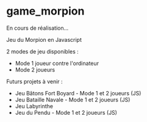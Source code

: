 # game_morpion

En cours de réalisation...

Jeu du Morpion en Javascript

2 modes de jeu disponibles :

+ Mode 1 joueur contre l'ordinateur
+ Mode 2 joueurs

Futurs projets à venir :
- Jeu Bâtons Fort Boyard - Mode 1 et 2 joueurs (JS)
- Jeu Bataille Navale - Mode 1 et 2 joueurs (JS)
- Jeu Labyrinthe
- Jeu du Pendu - Mode 1 et 2 joueurs (JS)
